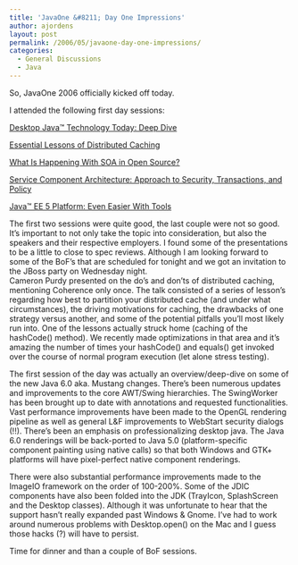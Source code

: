 ```yaml
---
title: 'JavaOne &#8211; Day One Impressions'
author: ajordens
layout: post
permalink: /2006/05/javaone-day-one-impressions/
categories:
  - General Discussions
  - Java
---
```

So, JavaOne 2006 officially kicked off today.

I attended the following first day sessions:

[Desktop Java™ Technology Today: Deep Dive][1]

[Essential Lessons of Distributed Caching][2]

[What Is Happening With SOA in Open Source?][3]

[Service Component Architecture: Approach to Security, Transactions, and Policy][4]

[Java™ EE 5 Platform: Even Easier With Tools][5]

The first two sessions were quite good, the last couple were not so good. It&#8217;s important to not only take the topic into consideration, but also the speakers and their respective employers. I found some of the presentations to be a little to close to spec reviews. Although I am looking forward to some of the BoF&#8217;s that are scheduled for tonight and we got an invitation to the JBoss party on Wednesday night.  
Cameron Purdy presented on the do&#8217;s and don&#8217;ts of distributed caching, mentioning Coherence only once. The talk consisted of a series of lesson&#8217;s regarding how best to partition your distributed cache (and under what circumstances), the driving motivations for caching, the drawbacks of one strategy versus another, and some of the potential pitfalls you&#8217;ll most likely run into. One of the lessons actually struck home (caching of the hashCode() method). We recently made optimizations in that area and it&#8217;s amazing the number of times your hashCode() and equals() get invoked over the course of normal program execution (let alone stress testing).

The first session of the day was actually an overview/deep-dive on some of the new Java 6.0 aka. Mustang changes. There&#8217;s been numerous updates and improvements to the core AWT/Swing hierarchies. The SwingWorker has been brought up to date with annotations and requested functionalities. Vast performance improvements have been made to the OpenGL rendering pipeline as well as general L&#038;F improvements to WebStart security dialogs (!!). There&#8217;s been an emphasis on professionalizing desktop java. The Java 6.0 renderings will be back-ported to Java 5.0 (platform-specific component painting using native calls) so that both Windows and GTK+ platforms will have pixel-perfect native component renderings.

There were also substantial performance improvements made to the ImageIO framework on the order of 100-200%. Some of the JDIC components have also been folded into the JDK (TrayIcon, SplashScreen and the Desktop classes). Although it was unfortunate to hear that the support hasn&#8217;t really expanded past Windows &#038; Gnome. I&#8217;ve had to work around numerous problems with Desktop.open() on the Mac and I guess those hacks (?) will have to persist.

Time for dinner and than a couple of BoF sessions.

 [1]: javascript:newWnd('session_details.jsp?isid=278593&#038;ilocation_id=124-1&#038;ilanguage=english');
 [2]: javascript:newWnd('session_details.jsp?isid=278402&#038;ilocation_id=124-1&#038;ilanguage=english');
 [3]: javascript:newWnd('session_details.jsp?isid=279002&#038;ilocation_id=124-1&#038;ilanguage=english');
 [4]: javascript:newWnd('session_details.jsp?isid=277765&#038;ilocation_id=124-1&#038;ilanguage=english');
 [5]: javascript:newWnd('session_details.jsp?isid=278361&#038;ilocation_id=124-1&#038;ilanguage=english');